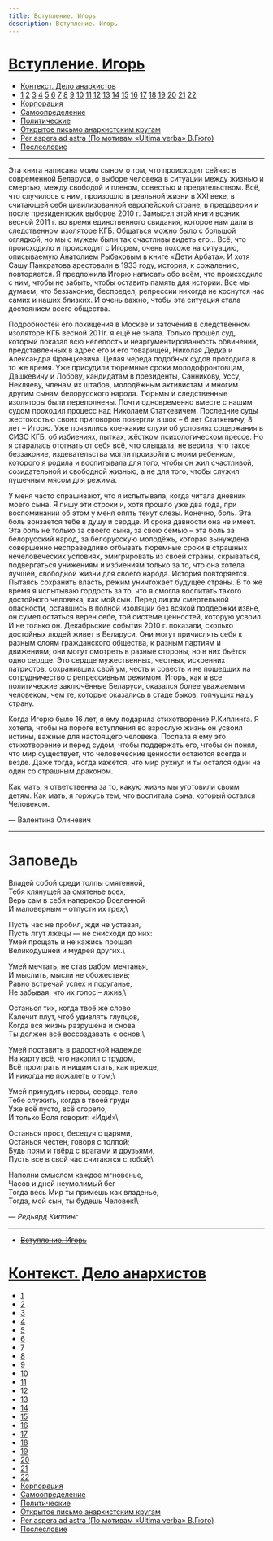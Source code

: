 ```yaml
---
title: Вступление. Игорь
description: Вступление. Игорь
---
```


# [Вступление. Игорь](./1.md)
- [Контекст. Дело анархистов](./2.md)
- [1](./3.md)  [2](./4.md)  [3](./5.md)  [4](./6.md)  [5](./7.md)  [6](./8.md)  [7](./9.md)  [8](./10.md)  [9](./11.md)  [10](./12.md)  [11](./13.md)  [12](./14.md)  [13](./15.md)  [14](./16.md)  [15](./17.md)  [16](./18.md)  [17](./19.md)  [18](./20.md)  [19](./21.md)  [20](./22.md)  [21](./23.md)  [22](./24.md)
- [Корпорация](./25.md)
- [Самоопределение](./26.md)
- [Политические](./27.md)
- [Открытое письмо анархистским кругам](./28.md)
- [Per aspera ad astra (По мотивам «Ultima verba» В.Гюго)](./29.md)
- [Послесловие](./30.md)

---


Эта книга написана моим сыном о том, что происходит сейчас в современной Беларуси, о выборе человека в ситуации между жизнью и смертью, между свободой и пленом, совестью и предательством. Всё, что случилось с ним, произошло в реальной жизни в XXI веке, в считающей себя цивилизованной европейской стране, в преддверии и после президентских выборов 2010 г. Замысел этой книги возник весной 2011 г. во время единственного свидания, которое нам дали в следственном изоляторе КГБ. Общаться можно было с большой оглядкой, но мы с мужем были так счастливы видеть его… Всё, что происходило и происходит с Игорем, очень похоже на ситуацию, описываемую Анатолием Рыбаковым в книге «Дети Арбата». И хотя Сашу Панкратова арестовали в 1933 году, история, к сожалению, повторяется. Я предложила Игорю написать обо всём, что происходило с ним, чтобы не забыть, чтобы оставить память для истории. Все мы думаем, что беззаконие, беспредел, репрессии никогда не коснутся нас самих и наших близких. И очень важно, чтобы эта ситуация стала достоянием всего общества.

Подробностей его похищения в Москве и заточения в следственном изоляторе КГБ весной 2011г. я ещё не знала. Только прошёл суд, который показал всю нелепость и неаргументированность обвинений, представленных в адрес его и его товарищей, Николая Дедка и Александра Францкевича. Целая череда подобных судов проходила в то же время. Уже присудили тюремные сроки молодофронтовцам, Дашкевичу и Лобову, кандидатам в президенты, Санникову, Уссу, Некляеву, членам их штабов, молодёжным активистам и многим другим сынам белорусского народа. Тюрьмы и следственные изоляторы были переполнены. Почти одновременно вместе с нашим судом проходил процесс над Николаем Статкевичем. Последние суды жестокостью своих приговоров повергли в шок – 6 лет Статкевичу, 8 лет – Игорю. Уже появились кое-какие слухи об условиях содержания в СИЗО КГБ, об избиениях, пытках, жёстком психологическом прессе. Но я старалась отогнать от себя всё, что слышала, не верила, что такое беззаконие, издевательства могли произойти с моим ребенком, которого я родила и воспитывала для того, чтобы он жил счастливой, созидательной и свободной жизнью, а не для того, чтобы служил пушечным мясом для режима.

У меня часто спрашивают, что я испытывала, когда читала дневник моего сына. Я пишу эти строки и, хотя прошло уже два года, при воспоминании об этом у меня опять текут слезы. Конечно, боль. Эта боль вонзается тебе в душу и сердце. И срока давности она не имеет. Эта боль не только за своего сына, за свою семью – эта боль за белорусский народ, за белорусскую молодёжь, которая вынуждена совершенно несправедливо отбывать тюремные сроки в страшных нечеловеческих условиях, эмигрировать из своей страны, скрываться, подвергаться унижениям и избиениям только за то, что она хотела лучшей, свободной жизни для своего народа. История повторяется. Пытаясь сохранить власть, режим уничтожает будущее страны. В то же время я испытываю гордость за то, что я смогла воспитать такого достойного человека, как мой сын. Перед лицом смертельной опасности, оставшись в полной изоляции без всякой поддержки извне, он сумел остаться верен себе, той системе ценностей, которую усвоил. И не только он. Декабрьские события 2010 г. показали, сколько достойных людей живет в Беларуси. Они могут причислять себя к разным слоям гражданского общества, к разным партиям и движениям, они могут смотреть в разные стороны, но в них бьётся одно сердце. Это сердце мужественных, честных, искренних патриотов, сохранивших свой ум, честь и совесть и не пошедших на сотрудничество с репрессивным режимом. Игорь, как и все политические заключённые Беларуси, оказался более уважаемым человеком, чем те, которые оказались в стаде быков, топчущих нашу страну.

Когда Игорю было 16 лет, я ему подарила стихотворение Р.Киплинга. Я хотела, чтобы на пороге вступления во взрослую жизнь он усвоил истины, важные для настоящего человека. Послала я ему это стихотворение и перед судом, чтобы поддержать его, чтобы он понял, что мир существует, что человеческие ценности остаются всегда и везде. Даже тогда, когда кажется, что мир рухнул и ты остался один на один со страшным драконом.

Как мать, я ответственна за то, какую жизнь мы уготовили своим детям. Как мать, я горжусь тем, что воспитала сына, который остался Человеком.

— Валентина Олиневич


---

# Заповедь

Владей собой среди толпы смятенной,\
Тебя клянущей за смятенье всех,\
Верь сам в себя наперекор Вселенной\
И маловерным – отпусти их грех;\

Пусть час не пробил, жди не уставая,\
Пусть лгут лжецы — не снисходи до них:\
Умей прощать и не кажись прощая\
Великодушней и мудрей других.\

Умей мечтать, не став рабом мечтанья,\
И мыслить, мысли не обожествив;\
Равно встречай успех и поруганье,\
Не забывая, что их голос – лжив;\

Останься тих, когда твоё же слово\
Калечит плут, чтоб удивлять глупцов,\
Когда вся жизнь разрушена и снова\
Ты должен всё воссоздавать с основ.\

Умей поставить в радостной надежде\
На карту всё, что накопил с трудом,\
Всё проиграть и нищим стать, как прежде,\
И никогда не пожалеть о том;\

Умей принудить нервы, сердце, тело\
Тебе служить, когда в твоей груди\
Уже всё пусто, всё сгорело,\
И только Воля говорит: «Иди!»\

Останься прост, беседуя с царями,\
Останься честен, говоря с толпой;\
Будь прям и твёрд с врагами и друзьями,\
Пусть все в свой час считаются с тобой;\

Наполни смыслом каждое мгновенье,\
Часов и дней неумолимый бег –\
Тогда весь Мир ты примешь как владенье,\
Тогда, мой сын, ты будешь Человек!\

— *Редьярд Киплинг*



---

- ~~[Вступление. Игорь](./1.md)~~
# [Контекст. Дело анархистов](./2.md)
- [1](./3.md)
- [2](./4.md)
- [3](./5.md)
- [4](./6.md)
- [5](./7.md)
- [6](./8.md)
- [7](./9.md)
- [8](./10.md)
- [9](./11.md)
- [10](./12.md)
- [11](./13.md)
- [12](./14.md)
- [13](./15.md)
- [14](./16.md)
- [15](./17.md)
- [16](./18.md)
- [17](./19.md)
- [18](./20.md)
- [19](./21.md)
- [20](./22.md)
- [21](./23.md)
- [22](./24.md)
- [Корпорация](./25.md)
- [Самоопределение](./26.md)
- [Политические](./27.md)
- [Открытое письмо анархистским кругам](./28.md)
- [Per aspera ad astra (По мотивам «Ultima verba» В.Гюго)](./29.md)
- [Послесловие](./30.md)
